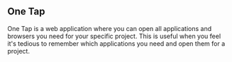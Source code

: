 ## One Tap
One Tap is a web application where you can open all applications and browsers you need for your specific project.
This is useful when you feel it's tedious to remember which applications you need and open them for a project.
